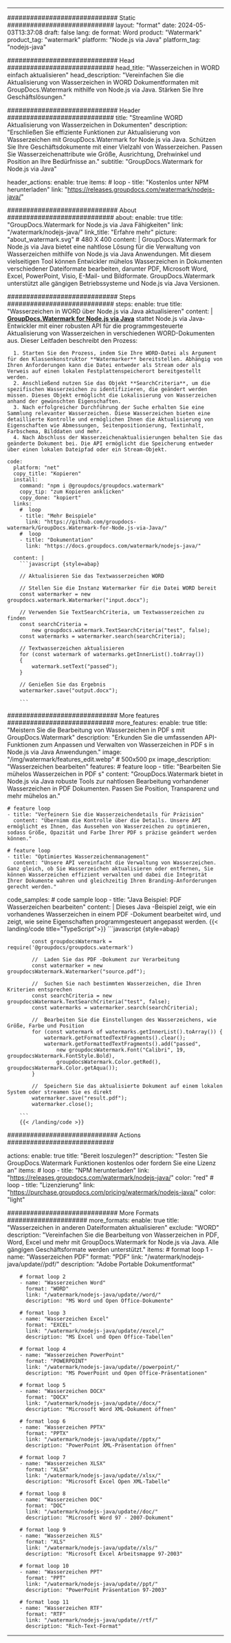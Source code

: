 
---
############################# Static ############################
layout: "format"
date:  2024-05-03T13:37:08
draft: false
lang: de
format: Word
product: "Watermark"
product_tag: "watermark"
platform: "Node.js via Java"
platform_tag: "nodejs-java"

############################# Head ############################
head_title: "Wasserzeichen in WORD einfach aktualisieren"
head_description: "Vereinfachen Sie die Aktualisierung von Wasserzeichen in WORD Dokumentformaten mit GroupDocs.Watermark mithilfe von Node.js via Java. Stärken Sie Ihre Geschäftslösungen."

############################# Header ############################
title: "Streamline WORD Aktualisierung von Wasserzeichen in Dokumenten" 
description: "Erschließen Sie effiziente Funktionen zur Aktualisierung von Wasserzeichen mit GroupDocs.Watermark for Node.js via Java. Schützen Sie Ihre Geschäftsdokumente mit einer Vielzahl von Wasserzeichen. Passen Sie Wasserzeichenattribute wie Größe, Ausrichtung, Drehwinkel und Position an Ihre Bedürfnisse an."
subtitle: "GroupDocs.Watermark for Node.js via Java" 

header_actions:
  enable: true
  items:
    #  loop
    - title: "Kostenlos unter NPM herunterladen"
      link: "https://releases.groupdocs.com/watermark/nodejs-java/"
      
############################# About ############################
about:
    enable: true
    title: "GroupDocs.Watermark for Node.js via Java Fähigkeiten"
    link: "/watermark/nodejs-java/"
    link_title: "Erfahre mehr"
    picture: "about_watermark.svg" # 480 X 400
    content: |
       GroupDocs.Watermark for Node.js via Java bietet eine nahtlose Lösung für die Verwaltung von Wasserzeichen mithilfe von Node.js via Java Anwendungen. Mit diesem vielseitigen Tool können Entwickler mühelos Wasserzeichen in Dokumenten verschiedener Dateiformate bearbeiten, darunter PDF, Microsoft Word, Excel, PowerPoint, Visio, E-Mail- und Bildformate. GroupDocs.Watermark unterstützt alle gängigen Betriebssysteme und Node.js via Java Versionen.

############################# Steps ############################
steps:
    enable: true
    title: "Wasserzeichen in WORD über Node.js via Java aktualisieren"
    content: |
      **[GroupDocs.Watermark for Node.js via Java](https://products.groupdocs.com/watermark/nodejs-java/)** stattet Node.js via Java-Entwickler mit einer robusten API für die programmgesteuerte Aktualisierung von Wasserzeichen in verschiedenen WORD-Dokumenten aus. Dieser Leitfaden beschreibt den Prozess:
      
      1. Starten Sie den Prozess, indem Sie Ihre WORD-Datei als Argument für den Klassenkonstruktor **Watermarker** bereitstellen. Abhängig von Ihren Anforderungen kann die Datei entweder als Stream oder als Verweis auf einen lokalen Festplattenspeicherort bereitgestellt werden.
      2. Anschließend nutzen Sie das Objekt **SearchCriteria**, um die spezifischen Wasserzeichen zu identifizieren, die geändert werden müssen. Dieses Objekt ermöglicht die Lokalisierung von Wasserzeichen anhand der gewünschten Eigenschaften.
      3. Nach erfolgreicher Durchführung der Suche erhalten Sie eine Sammlung relevanter Wasserzeichen. Diese Wasserzeichen bieten eine detaillierte Kontrolle und ermöglichen Ihnen die Aktualisierung von Eigenschaften wie Abmessungen, Seitenpositionierung, Textinhalt, Farbschema, Bilddaten und mehr.
      4. Nach Abschluss der Wasserzeichenaktualisierungen behalten Sie das geänderte Dokument bei. Die API ermöglicht die Speicherung entweder über einen lokalen Dateipfad oder ein Stream-Objekt.
   
    code:
      platform: "net"
      copy_title: "Kopieren"
      install:
        command: "npm i @groupdocs/groupdocs.watermark"
        copy_tip: "zum Kopieren anklicken"
        copy_done: "kopiert"
      links:
        #  loop
        - title: "Mehr Beispiele"
          link: "https://github.com/groupdocs-watermark/GroupDocs.Watermark-for-Node.js-via-Java/"
        #  loop
        - title: "Dokumentation"
          link: "https://docs.groupdocs.com/watermark/nodejs-java/"
          
      content: |
        ```javascript {style=abap}

        // Aktualisieren Sie das Textwasserzeichen WORD

        // Stellen Sie die Instanz Watermarker für die Datei WORD bereit
        const watermarker = new groupdocs.watermark.Watermarker("input.docx");

        // Verwenden Sie TextSearchCriteria, um Textwasserzeichen zu finden
        const searchCriteria = 
            new groupdocs.watermark.TextSearchCriteria("test", false);
        const watermarks = watermarker.search(searchCriteria);
        
        // Textwasserzeichen aktualisieren
        for (const watermark of watermarks.getInnerList().toArray())
        {
            watermark.setText("passed");
        }

        // Genießen Sie das Ergebnis
        watermarker.save("output.docx");
        
        ```            

############################# More features ############################
more_features:
  enable: true
  title: "Meistern Sie die Bearbeitung von Wasserzeichen in PDF s mit GroupDocs.Watermark"
  description: "Erkunden Sie die umfassenden API-Funktionen zum Anpassen und Verwalten von Wasserzeichen in PDF s in Node.js via Java Anwendungen."
  image: "/img/watermark/features_edit.webp" # 500x500 px
  image_description: "Wasserzeichen bearbeiten"
  features:
    # feature loop
    - title: "Bearbeiten Sie mühelos Wasserzeichen in PDF s"
      content: "GroupDocs.Watermark bietet in Node.js via Java robuste Tools zur nahtlosen Bearbeitung vorhandener Wasserzeichen in PDF Dokumenten. Passen Sie Position, Transparenz und mehr mühelos an."

    # feature loop
    - title: "Verfeinern Sie die Wasserzeichendetails für Präzision"
      content: "Übernimm die Kontrolle über die Details. Unsere API ermöglicht es Ihnen, das Aussehen von Wasserzeichen zu optimieren, sodass Größe, Opazität und Farbe Ihrer PDF s präzise geändert werden können."

    # feature loop
    - title: "Optimiertes Wasserzeichenmanagement"
      content: "Unsere API vereinfacht die Verwaltung von Wasserzeichen. Ganz gleich, ob Sie Wasserzeichen aktualisieren oder entfernen, Sie können Wasserzeichen effizient verwalten und dabei die Integrität Ihrer Dokumente wahren und gleichzeitig Ihren Branding-Anforderungen gerecht werden."
      
  code_samples:
    # code sample loop
    - title: "Java Beispiel: PDF Wasserzeichen bearbeiten"
      content: |
        Dieses Java -Beispiel zeigt, wie ein vorhandenes Wasserzeichen in einem PDF -Dokument bearbeitet wird, und zeigt, wie seine Eigenschaften programmgesteuert angepasst werden.
        {{< landing/code title="TypeScript">}}
        ```javascript {style=abap}
        
            const groupdocsWatermark = require('@groupdocs/groupdocs.watermark')

            //  Laden Sie das PDF -Dokument zur Verarbeitung
            const watermarker = new groupdocsWatermark.Watermarker("source.pdf");

            //  Suchen Sie nach bestimmten Wasserzeichen, die Ihren Kriterien entsprechen
            const searchCriteria = new groupdocsWatermark.TextSearchCriteria("test", false);
            const watermarks = watermarker.search(searchCriteria);
  
            //  Bearbeiten Sie die Einstellungen des Wasserzeichens, wie Größe, Farbe und Position
            for (const watermark of watermarks.getInnerList().toArray()) {
                watermark.getFormattedTextFragments().clear();
                watermark.getFormattedTextFragments().add("passed", 
                    new groupdocsWatermark.Font("Calibri", 19, groupdocsWatermark.FontStyle.Bold), 
                    groupdocsWatermark.Color.getRed(), groupdocsWatermark.Color.getAqua());
            }

            //  Speichern Sie das aktualisierte Dokument auf einem lokalen System oder streamen Sie es direkt
            watermarker.save("result.pdf");
            watermarker.close();

        ```
        {{< /landing/code >}}


############################# Actions ############################

actions:
  enable: true
  title: "Bereit loszulegen?"
  description: "Testen Sie GroupDocs.Watermark Funktionen kostenlos oder fordern Sie eine Lizenz an"
  items:
    #  loop
    - title: "NPM herunterladen"
      link: "https://releases.groupdocs.com/watermark/nodejs-java/"
      color: "red"
        #  loop
    - title: "Lizenzierung"
      link: "https://purchase.groupdocs.com/pricing/watermark/nodejs-java/"
      color: "light"


############################# More Formats #####################
more_formats:
    enable: true
    title: "Wasserzeichen in anderen Dateiformaten aktualisieren"
    exclude: "WORD"
    description: "Vereinfachen Sie die Bearbeitung von Wasserzeichen in PDF, Word, Excel und mehr mit GroupDocs.Watermark for Node.js via Java. Alle gängigen Geschäftsformate werden unterstützt."
    items: 
        # format loop 1
        - name: "Wasserzeichen PDF"
          format: "PDF"
          link: "/watermark/nodejs-java/update//pdf/"
          description: "Adobe Portable Dokumentformat"

        # format loop 2
        - name: "Wasserzeichen Word"
          format: "WORD"
          link: "/watermark/nodejs-java/update//word/"
          description: "MS Word und Open Office-Dokumente"
          
        # format loop 3
        - name: "Wasserzeichen Excel"
          format: "EXCEL"
          link: "/watermark/nodejs-java/update//excel/"
          description: "MS Excel und Open Office-Tabellen"

        # format loop 4
        - name: "Wasserzeichen PowerPoint"
          format: "POWERPOINT"
          link: "/watermark/nodejs-java/update//powerpoint/"
          description: "MS PowerPoint und Open Office-Präsentationen"

        # format loop 5
        - name: "Wasserzeichen DOCX"
          format: "DOCX"
          link: "/watermark/nodejs-java/update//docx/"
          description: "Microsoft Word XML-Dokument öffnen"
          
        # format loop 6
        - name: "Wasserzeichen PPTX"
          format: "PPTX"
          link: "/watermark/nodejs-java/update//pptx/"
          description: "PowerPoint XML-Präsentation öffnen"
          
        # format loop 7
        - name: "Wasserzeichen XLSX"
          format: "XLSX"
          link: "/watermark/nodejs-java/update//xlsx/"
          description: "Microsoft Excel Open XML-Tabelle"

        # format loop 8
        - name: "Wasserzeichen DOC"
          format: "DOC"
          link: "/watermark/nodejs-java/update//doc/"
          description: "Microsoft Word 97 - 2007-Dokument"

        # format loop 9
        - name: "Wasserzeichen XLS"
          format: "XLS"
          link: "/watermark/nodejs-java/update//xls/"
          description: "Microsoft Excel Arbeitsmappe 97-2003"

        # format loop 10
        - name: "Wasserzeichen PPT"
          format: "PPT"
          link: "/watermark/nodejs-java/update//ppt/"
          description: "PowerPoint Präsentation 97-2003"

        # format loop 11
        - name: "Wasserzeichen RTF"
          format: "RTF"
          link: "/watermark/nodejs-java/update//rtf/"
          description: "Rich-Text-Format"

---